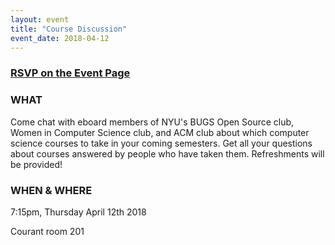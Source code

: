 ```yaml
---
layout: event
title: "Course Discussion"
event_date: 2018-04-12
---
```


### [RSVP on the Event Page](https://orgsync.com/170073/events/2367672/occurrences/5650600)

### WHAT

Come chat with eboard members of NYU's BUGS Open Source club, Women in Computer Science club, and ACM club about which computer science courses to take in your coming semesters. Get all your questions about courses answered by people who have taken them. Refreshments will be provided!

### WHEN & WHERE

7:15pm, Thursday April 12th 2018

Courant room 201

